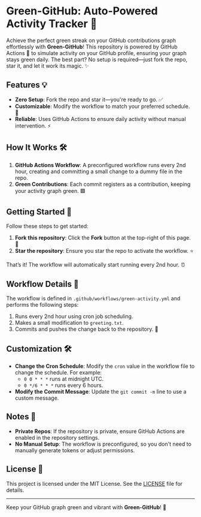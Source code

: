# Green-GitHub: Auto-Powered Activity Tracker 🌱

Achieve the perfect green streak on your GitHub contributions graph effortlessly with **Green-GitHub**! This repository is powered by GitHub Actions 🚀 to simulate activity on your GitHub profile, ensuring your graph stays green daily. The best part? No setup is required—just fork the repo, star it, and let it work its magic. ✨

## Features 💡

- **Zero Setup**: Fork the repo and star it—you're ready to go. ✅
- **Customizable**: Modify the workflow to match your preferred schedule. 🔧
- **Reliable**: Uses GitHub Actions to ensure daily activity without manual intervention. ⚡

## How It Works 🛠️

1. **GitHub Actions Workflow**: A preconfigured workflow runs every 2nd hour, creating and committing a small change to a dummy file in the repo.
2. **Green Contributions**: Each commit registers as a contribution, keeping your activity graph green. 🟩

## Getting Started 🚀

Follow these steps to get started:

1. **Fork this repository**: Click the **Fork** button at the top-right of this page. 🍴
2. **Star the repository**: Ensure you star the repo to activate the workflow. ⭐

That’s it! The workflow will automatically start running every 2nd hour. ⏰

## Workflow Details 📝

The workflow is defined in `.github/workflows/green-activity.yml` and performs the following steps:

1. Runs every 2nd hour using cron job scheduling.
2. Makes a small modification to `greeting.txt`.
3. Commits and pushes the change back to the repository. 🔄

## Customization 🛠️

- **Change the Cron Schedule**: Modify the `cron` value in the workflow file to change the schedule. For example:
  - `0 0 * * *` runs at midnight UTC.
  - `0 */6 * * *` runs every 6 hours.
- **Modify the Commit Message**: Update the `git commit -m` line to use a custom message.

## Notes 📌

- **Private Repos**: If the repository is private, ensure GitHub Actions are enabled in the repository settings.
- **No Manual Setup**: The workflow is preconfigured, so you don't need to manually generate tokens or adjust permissions.

## License 📜

This project is licensed under the MIT License. See the [LICENSE](LICENSE) file for details.

---

Keep your GitHub graph green and vibrant with **Green-GitHub**! 🌟
